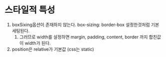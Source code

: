 # 스타일적 특성
1. boxSixing옵션이 존재하지 않는다. box-sizing: border-box 설정한것처럼 기본 세팅된다.
    1. 그러므로 width를 설정하면 margin, padding, content, border 까지 합친값이 width가 된다.
1. position은 relative가 기본값 (css는 static)